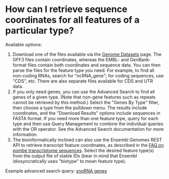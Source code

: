 # How can I retrieve sequence coordinates for all features of a particular type?
<!-- pombase_categories: Querying/Searching,Sequence Retrieval -->

Available options:

1.  Download one of the files available via the [Genome     Datasets](/downloads/genome-datasets) page. The GFF3 files contain
    coordinates, whereas the EMBL- and GenBank-format files contain both
    coordinates and sequence data. You can then parse the files for the
    feature type you need. For example, to find all non-coding RNAs,
    search for "ncRNA\_gene"; for coding sequences, use "CDS", etc.
    There are also separate files available for CDS and UTR data.
2.  If you only need genes, you can use the Advanced Search to find all
    genes of a given type. (Note that non-gene features such as repeats
    cannot be retrieved by this method.) Select the "Genes By Type"
    filter, then choose a type from the pulldown menu. The results
    include coordinates, and the "Download Results" options include
    sequences in FASTA format. If you need more than one feature type,
    query for each type and then use Query Management to combine the
    individual queries with the OR operator. See the Advanced Search
    documentation for more information.
3.  The bioinformatically inclined can also use the Ensembl Genomes REST
    API to retrieve transcript feature coordinates, as described in the
    [FAQ on pombe transcriptome     sequences](/faq/s-pombe-transcriptome-available-fasta-format).
    Select the desired feature type(s) from the output file of stable
    IDs (bear in mind that Ensembl idiosyncratically uses "biotype" to
    mean feature type).

Example advanced search query: [snoRNA genes](/spombe/query/builder?filter=37&value=%5B%7B%22param%22:%7B%22filter_1%22:%7B%22filter%22:%229%22,%22query%22:%22snoRNA%22%7D%7D,%22filter_count%22:%221%22%7D%5D) 

